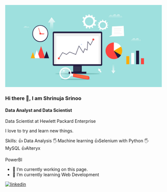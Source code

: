 ![Data Analyst and Data Scientist](https://github.com/Shrinuja/Shrinuja/blob/main/OG-BLOG_data.jpg)
### Hi there 👋,  I am Shrinuja Srinoo
#### Data Analyst and Data Scientist

Data Scientist at Hewlett Packard Enterprise

I love to try and learn new things. 

Skills: 
👍 Data Analysis
🖐Machine learning
👍Selenium with Python
🖐MySQL
👍Alteryx

PowerBI

- 🔭 I’m currently working on this page. 
- 🌱 I’m currently learning Web Development 


[<img src='https://cdn.jsdelivr.net/npm/simple-icons@3.0.1/icons/linkedin.svg' alt='linkedin' height='40'>](https://www.linkedin.com/in/https://www.linkedin.com/in/shrinuja-srinoo-b929581a4//)  

